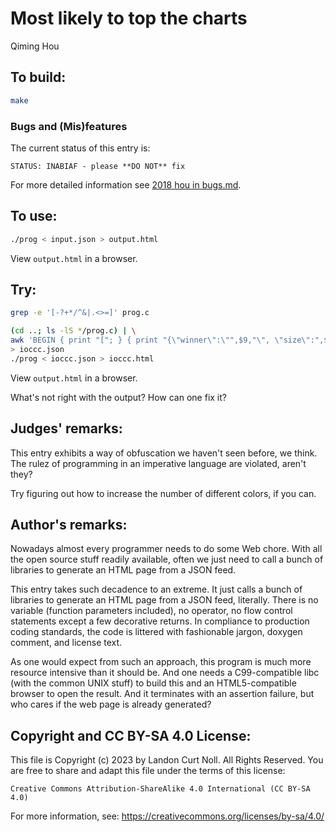 # Most likely to top the charts

Qiming Hou

## To build:

```sh
make
```


### Bugs and (Mis)features

The current status of this entry is:

```
STATUS: INABIAF - please **DO NOT** fix
```

For more detailed information see [2018 hou in bugs.md](/bugs.md#2018-hou).


## To use:

```sh
./prog < input.json > output.html
```

View `output.html` in a browser.

## Try:

```sh
grep -e '[-?+*/^&|.<>=]' prog.c

(cd ..; ls -lS */prog.c) | \
awk 'BEGIN { print "["; } { print "{\"winner\":\"",$9,"\", \"size\":",$5,"},"} END { print "]"}' \
> ioccc.json
./prog < ioccc.json > ioccc.html
```

View `output.html` in a browser.

What's not right with the output?  How can one fix it?

## Judges' remarks:

This entry exhibits a way of obfuscation we haven't seen before, we think.
The rulez of programming in an imperative language are violated, aren't they?

Try figuring out how to increase the number of different colors, if you can.

## Author's remarks:

Nowadays almost every programmer needs to do some Web chore. With all the open
source stuff readily available, often we just need to call a bunch of libraries
to generate an HTML page from a JSON feed.

This entry takes such decadence to an extreme. It just calls a bunch of
libraries to generate an HTML page from a JSON feed, literally. There is no
variable (function parameters included), no operator, no flow control statements
except a few decorative returns. In compliance to production coding standards,
the code is littered with fashionable jargon, doxygen comment, and license text.

As one would expect from such an approach, this program is much more resource
intensive than it should be. And one needs a C99-compatible libc (with the
common UNIX stuff) to build this and an HTML5-compatible browser to open the
result. And it terminates with an assertion failure, but who cares if the web
page is already generated?

## Copyright and CC BY-SA 4.0 License:

This file is Copyright (c) 2023 by Landon Curt Noll.  All Rights Reserved.
You are free to share and adapt this file under the terms of this license:

    Creative Commons Attribution-ShareAlike 4.0 International (CC BY-SA 4.0)

For more information, see: https://creativecommons.org/licenses/by-sa/4.0/
